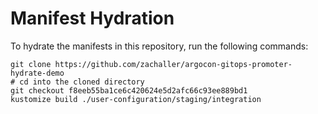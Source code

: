 # Manifest Hydration

To hydrate the manifests in this repository, run the following commands:

```shell
git clone https://github.com/zachaller/argocon-gitops-promoter-hydrate-demo
# cd into the cloned directory
git checkout f8eeb55ba1ce6c420624e5d2afc66c93ee889bd1
kustomize build ./user-configuration/staging/integration
```
